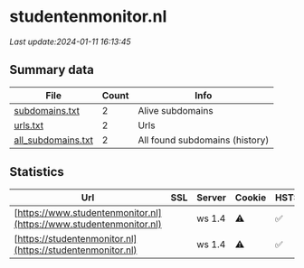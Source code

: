 # studentenmonitor.nl
*Last update:2024-01-11 16:13:45*
## Summary data
| File       | Count | Info |
|------------|-------|------|
|[subdomains.txt](/data/studentenmonitor/subdomains.txt)|2|Alive subdomains|
|[urls.txt](/data/studentenmonitor/urls.txt)|2|Urls|
|[all_subdomains.txt](/data/studentenmonitor/all_subdomains.txt)|2|All found subdomains (history)|
## Statistics
| Url | SSL | Server | Cookie | HSTS | CSP | XFO | XXP | RP | Tech |
|------------|-------|------|------|------|------|------|------|------|------|
|[https://www.studentenmonitor.nl](https://www.studentenmonitor.nl)| |ws 1.4|:warning: |:white_check_mark: | | |:white_check_mark: | | |:white_check_mark: | |HSTS| |
|[https://studentenmonitor.nl](https://studentenmonitor.nl)| |ws 1.4|:warning: |:white_check_mark: | | |:white_check_mark: | | |:white_check_mark: | |HSTS| |
